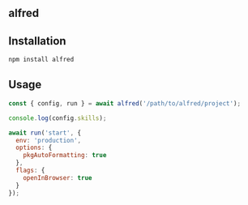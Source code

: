 ## alfred

## Installation

```bash
npm install alfred
```

## Usage
```js
const { config, run } = await alfred('/path/to/alfred/project');

console.log(config.skills);

await run('start', {
  env: 'production',
  options: {
    pkgAutoFormatting: true
  },
  flags: {
    openInBrowser: true
  }
});
```

